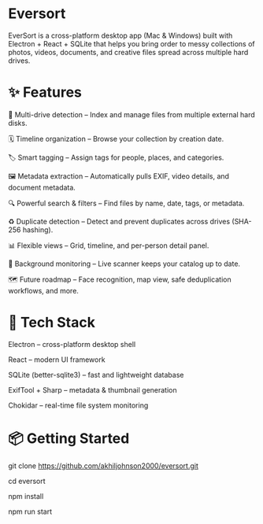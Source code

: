 # Eversort
  EverSort is a cross-platform desktop app (Mac & Windows) built with Electron + React + SQLite that helps you bring order to messy collections of photos, videos, documents, and creative files spread across multiple hard drives.

# ✨ Features
  📂 Multi-drive detection – Index and manage files from multiple external hard disks.
  
  🗓️ Timeline organization – Browse your collection by creation date.
  
  🏷️ Smart tagging – Assign tags for people, places, and categories.
  
  🖼️ Metadata extraction – Automatically pulls EXIF, video details, and document metadata.
  
  🔍 Powerful search & filters – Find files by name, date, tags, or metadata.
  
  ♻️ Duplicate detection – Detect and prevent duplicates across drives (SHA-256 hashing).
  
  📊 Flexible views – Grid, timeline, and per-person detail panel.
  
  🔄 Background monitoring – Live scanner keeps your catalog up to date.
  
  🗺️ Future roadmap – Face recognition, map view, safe deduplication workflows, and more.

# 🚀 Tech Stack
  Electron – cross-platform desktop shell
  
  React – modern UI framework
  
  SQLite (better-sqlite3) – fast and lightweight database
  
  ExifTool + Sharp – metadata & thumbnail generation
  
  Chokidar – real-time file system monitoring

# 📦 Getting Started
  git clone https://github.com/akhiljohnson2000/eversort.git
  
  cd eversort
  
  npm install
  
  npm run start
